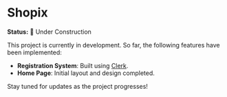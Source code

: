 # Shopix

**Status:** 🚧 Under Construction

This project is currently in development. So far, the following features have been implemented:

- **Registration System**: Built using [Clerk](https://clerk.dev/).
- **Home Page**: Initial layout and design completed.

Stay tuned for updates as the project progresses!
